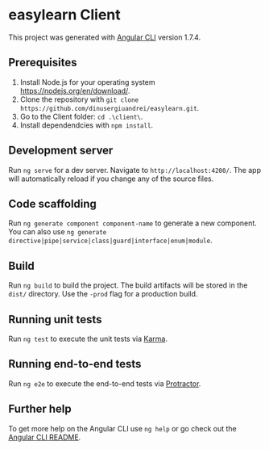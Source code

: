 # easylearn Client

This project was generated with [Angular CLI](https://github.com/angular/angular-cli) version 1.7.4.

## Prerequisites
1. Install Node.js for your operating system https://nodejs.org/en/download/.
2. Clone the repository with `git clone https://github.com/dinusergiuandrei/easylearn.git`.
3. Go to the Client folder: `cd .\client\`.
4. Install dependendcies with `npm install`.

## Development server

Run `ng serve` for a dev server. Navigate to `http://localhost:4200/`. The app will automatically reload if you change any of the source files.

## Code scaffolding

Run `ng generate component component-name` to generate a new component. You can also use `ng generate directive|pipe|service|class|guard|interface|enum|module`.

## Build

Run `ng build` to build the project. The build artifacts will be stored in the `dist/` directory. Use the `-prod` flag for a production build.

## Running unit tests

Run `ng test` to execute the unit tests via [Karma](https://karma-runner.github.io).

## Running end-to-end tests

Run `ng e2e` to execute the end-to-end tests via [Protractor](http://www.protractortest.org/).

## Further help

To get more help on the Angular CLI use `ng help` or go check out the [Angular CLI README](https://github.com/angular/angular-cli/blob/master/README.md).

